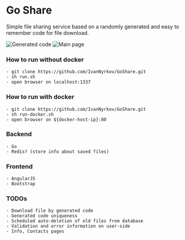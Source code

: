 # Go Share

Simple file sharing service based on a randomly generated and easy to remember code for file download.

![Generated code](https://pp.vk.me/c638220/v638220677/1a2ee/TpPvEzfOILE.jpg)
![Main page](http://cs630430.vk.me/v630430677/8e/jY04CyWwBhM.jpg)

### How to run without docker
    - git clone https://github.com/IvanNyrkov/GoShare.git
    - sh run.sh
    - open browser on localhost:1337
 
### How to run with docker
    - git clone https://github.com/IvanNyrkov/GoShare.git
    - sh run-docker.sh
    - open browser on ${docker-host-ip}:80

### Backend
    - Go
    - Redis? (store info about saved files)

### Frontend
    - AngularJS
    - Bootstrap

### TODOs
    - Download file by generated code
    - Generated code uniqueness
    - Scheduled auto-deletion of old files from database        
    - Validation and error information on user-side
    - Info, Contacts pages
